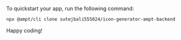 To quickstart your app, run the following command: 

```bash
npx @ampt/cli clone sutejbali555024/icon-generator-ampt-backend
```

Happy coding!
